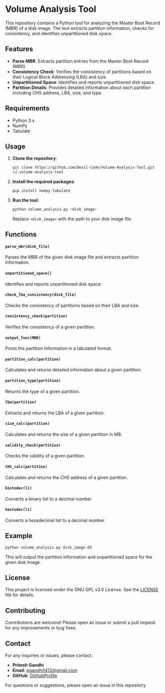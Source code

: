 # Volume Analysis Tool

This repository contains a Python tool for analyzing the Master Boot Record (MBR) of a disk image. The tool extracts partition information, checks for consistency, and identifies unpartitioned disk space.

## Features

- **Parse MBR**: Extracts partition entries from the Master Boot Record (MBR).
- **Consistency Check**: Verifies the consistency of partitions based on their Logical Block Addressing (LBA) and size.
- **Unpartitioned Space**: Identifies and reports unpartitioned disk space.
- **Partition Details**: Provides detailed information about each partition including CHS address, LBA, size, and type.

## Requirements

- Python 3.x
- NumPy
- Tabulate

## Usage

1. **Clone the repository**:
    ```bash
    git clone https://github.com/Devil-Code/Volume-Analysis-Tool.git
    cd volume-analysis-tool
    ```

2. **Install the required packages**:
    ```bash
    pip install numpy tabulate
    ```

3. **Run the tool**:
    ```bash
    python volume_analysis.py <disk_image>
    ```

    Replace `<disk_image>` with the path to your disk image file.

## Functions

#### `parse_mbr(disk_file)`

Parses the MBR of the given disk image file and extracts partition information.

#### `unpartitioned_space()`

Identifies and reports unpartitioned disk space.

#### `check_lba_consistency(disk_file)`

Checks the consistency of partitions based on their LBA and size.

#### `consistency_check(partition)`

Verifies the consistency of a given partition.

#### `output_func(MBR)`

Prints the partition information in a tabulated format.

#### `partition_calc(partition)`

Calculates and returns detailed information about a given partition.

#### `partition_type(partition)`

Returns the type of a given partition.

#### `lba(partition)`

Extracts and returns the LBA of a given partition.

#### `size_calc(partition)`

Calculates and returns the size of a given partition in MB.

#### `validity_check(partition)`

Checks the validity of a given partition.

#### `CHS_calc(partition)`

Calculates and returns the CHS address of a given partition.

#### `bintodec(li)`

Converts a binary list to a decimal number.

#### `hextodec(li)`

Converts a hexadecimal list to a decimal number.

## Example

```bash
python volume_analysis.py disk_image.dd
```

This will output the partition information and unpartitioned space for the given disk image.

## License

This project is licensed under the GNU GPL v3.0 License. See the [LICENSE](LICENSE) file for details.

## Contributing

Contributions are welcome! Please open an issue or submit a pull request for any improvements or bug fixes.

## Contact

For any inquiries or issues, please contact:
- **Pritesh Gandhi**
- **Email**: pgandhi1412@gmail.com
- **GitHub**: [GitHubProfile](https://github.com/Devil-Code)

For questions or suggestions, please open an issue in this repository.
